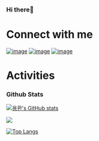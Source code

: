 ### Hi there👋

# Connect with me

[![image](https://img.shields.io/badge/-TISTORY-lightgrey)](https://hwan33.tistory.com/)
[![image](https://img.shields.io/badge/-VELOG-brightgreen)](https://velog.io/@hahahaa8642)
[![image](https://img.shields.io/badge/-GMAIL-red)](mailto:hahahaa8642@gmail.com)

# Activities

### Github Stats
[![용환's GitHub stats](https://github-readme-stats.vercel.app/api?username=yongyongkr)](https://github.com/anuraghazra/github-readme-stats)

<img src="http://mazassumnida.wtf/api/v2/generate_badge?boj=perry0303">

[![Top Langs](https://github-readme-stats.vercel.app/api/top-langs/?username=anuraghazra&layout=compact)](https://github.com/anuraghazra/github-readme-stats)
